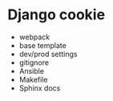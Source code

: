 # Django cookie

- webpack
- base template
- dev/prod settings
- gitignore
- Ansible
- Makefile
- Sphinx docs
